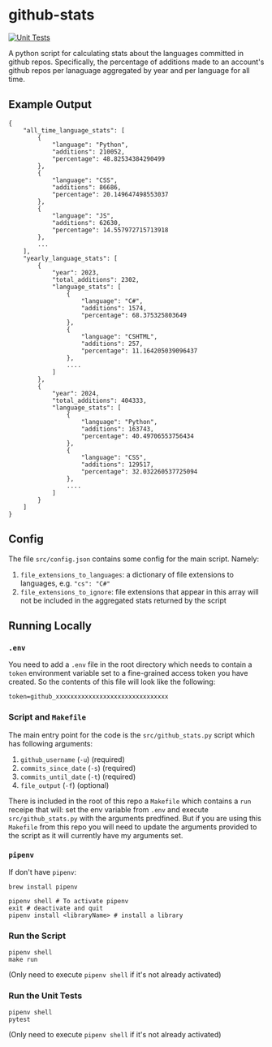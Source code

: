 # github-stats

[![Unit Tests](https://github.com/twarsop/github-stats/actions/workflows/python-app.yml/badge.svg)](https://github.com/twarsop/github-stats/actions/workflows/python-app.yml)

A python script for calculating stats about the languages committed in github repos. Specifically, the percentage of additions made to an account's github repos per lanaguage aggregated by year and per language for all time.

## Example Output

```
{
    "all_time_language_stats": [
        {
            "language": "Python",
            "additions": 210052,
            "percentage": 48.82534384290499
        },
        {
            "language": "CSS",
            "additions": 86686,
            "percentage": 20.149647498553037
        },
        {
            "language": "JS",
            "additions": 62630,
            "percentage": 14.557972715713918
        },
        ...
    ],
    "yearly_language_stats": [
        {
            "year": 2023,
            "total_additions": 2302,
            "language_stats": [
                {
                    "language": "C#",
                    "additions": 1574,
                    "percentage": 68.375325803649
                },
                {
                    "language": "CSHTML",
                    "additions": 257,
                    "percentage": 11.164205039096437
                },
                ....
            ]
        },
        {
            "year": 2024,
            "total_additions": 404333,
            "language_stats": [
                {
                    "language": "Python",
                    "additions": 163743,
                    "percentage": 40.49706553756434
                },
                {
                    "language": "CSS",
                    "additions": 129517,
                    "percentage": 32.032260537725094
                },
                ....
            ]
        }
    ]
}
```

## Config

The file `src/config.json` contains some config for the main script. Namely:
1. `file_extensions_to_languages`: a dictionary of file extensions to languages, e.g. `"cs": "C#"`
2. `file_extensions_to_ignore`: file extensions that appear in this array will not be included in the aggregated stats returned by the script

## Running Locally

### `.env`

You need to add a `.env` file in the root directory which needs to contain a `token` environment variable set to a fine-grained access token you have created. So the contents of this file will look like the following:

```
token=github_xxxxxxxxxxxxxxxxxxxxxxxxxxxxxxx
```

### Script and `Makefile`

The main entry point for the code is the `src/github_stats.py` script which has following arguments:
1. `github_username` (`-u`) (required)
2. `commits_since_date` (`-s`) (required)
3. `commits_until_date` (`-t`) (required)
4. `file_output` (`-f`) (optional)

There is included in the root of this repo a `Makefile` which contains a `run` receipe that will: set the env variable from `.env` and execute `src/github_stats.py` with the arguments predfined. But if you are using this `Makefile` from this repo you will need to update the arguments provided to the script as it will currently have my arguments set.

### `pipenv`

If don't have `pipenv`:

```
brew install pipenv
```

```
pipenv shell # To activate pipenv
exit # deactivate and quit
pipenv install <libraryName> # install a library
```

### Run the Script

```
pipenv shell
make run
```

(Only need to execute `pipenv shell` if it's not already activated)

### Run the Unit Tests

```
pipenv shell
pytest
```

(Only need to execute `pipenv shell` if it's not already activated)